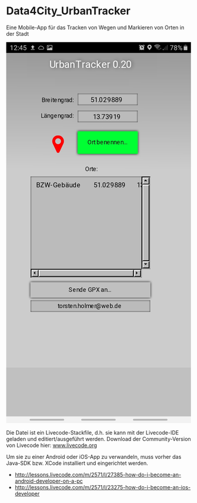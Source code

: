 # Data4City_UrbanTracker
Eine Mobile-App für das Tracken von Wegen und Markieren von Orten in der Stadt

![ScreenShot TUrbanTracker](UrbanTracker.jpg) 

Die Datei ist ein Livecode-Stackfile, d.h. sie kann mit der Livecode-IDE geladen und editiert/ausgeführt werden. 
Download der Community-Version von Livecode hier: www.livecode.org

Um sie zu einer Android oder iOS-App zu verwandeln, muss vorher das Java-SDK bzw. XCode installiert und eingerichtet werden.
* http://lessons.livecode.com/m/2571/l/27385-how-do-i-become-an-android-developer-on-a-pc
* http://lessons.livecode.com/m/2571/l/23275-how-do-i-become-an-ios-developer



